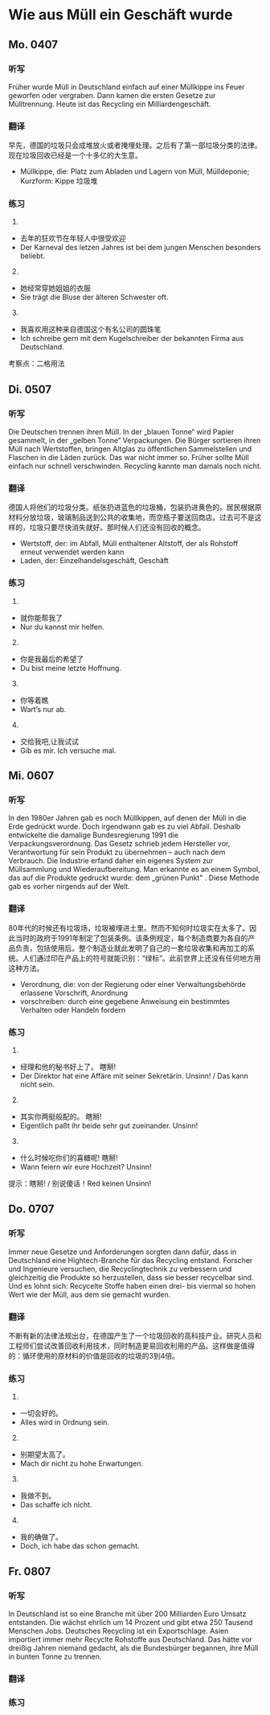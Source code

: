 Wie aus Müll ein Geschäft wurde
==========

## Mo. 0407

### 听写

Früher wurde Müll in Deutschland einfach auf einer Müllkippe ins Feuer geworfen oder vergraben. Dann kamen die ersten Gesetze zur Mülltrennung. Heute ist das Recycling ein Milliardengeschäft.

### 翻译

早先，德国的垃圾只会成堆放火或者掩埋处理。之后有了第一部垃圾分类的法律。现在垃圾回收已经是一个十多亿的大生意。

* Müll­kip­pe, die: Platz zum Abladen und Lagern von Müll, Mülldeponie; Kurzform: Kippe 垃圾堆

### 练习

1.
* 去年的狂欢节在年轻人中很受欢迎
* Der Karneval des letzen Jahres ist bei dem jungen Menschen besonders beliebt.

2.
* 她经常穿她姐姐的衣服
* Sie trägt die Bluse der älteren Schwester oft.

3.
* 我喜欢用这种来自德国这个有名公司的圆珠笔
* Ich schreibe gern mit dem Kugelschreiber der bekannten Firma aus Deutschland.

考察点：二格用法

## Di. 0507

### 听写

Die Deutschen trennen ihren Müll. In der „blauen Tonne“ wird Papier gesammelt, in der „gelben Tonne“ Verpackungen. Die Bürger sortieren ihren Müll nach Wertstoffen, bringen Altglas zu öffentlichen Sammelstellen und Flaschen in die Läden zurück. Das war nicht immer so. Früher sollte Müll einfach nur schnell verschwinden. Recycling kannte man damals noch nicht.

### 翻译

德国人将他们的垃圾分类。纸张扔进蓝色的垃圾桶，包装扔进黄色的。居民根据原材料分放垃圾，玻璃制品送到公共的收集地，而空瓶子要送回商店。过去可不是这样的，垃圾只要尽快消失就好。那时候人们还没有回收的概念。

* Wert­stoff, der: im Abfall, Müll enthaltener Altstoff, der als Rohstoff erneut verwendet werden kann
* La­den, der: Einzelhandelsgeschäft, Geschäft

### 练习

1.
* 就你能帮我了
* Nur du kannst mir helfen.

2.
* 你是我最后的希望了
* Du bist meine letzte Hoffnung.

3.
* 你等着瞧
* Wart’s nur ab.

4.
* 交给我吧,让我试试
* Gib es mir. Ich versuche mal.

## Mi. 0607

### 听写

In den 1980er Jahren gab es noch Müllkippen, auf denen der Müll in die Erde gedrückt wurde. Doch irgendwann gab es zu viel Abfall. Deshalb entwickelte die damalige Bundesregierung 1991 die Verpackungsverordnung. Das Gesetz schrieb jedem Hersteller vor, Verantwortung für sein Produkt zu übernehmen – auch nach dem Verbrauch. Die Industrie erfand daher ein eigenes System zur Müllsammlung und Wiederaufbereitung. Man erkannte es an einem Symbol, das auf die Produkte gedruckt wurde: dem „grünen Punkt" . Diese Methode gab es vorher nirgends auf der Welt.

### 翻译

80年代的时候还有垃圾场，垃圾被埋进土里。然而不知何时垃圾实在太多了。因此当时的政府于1991年制定了包装条例。该条例规定，每个制造商要为各自的产品负责，包括使用后。整个制造业就此发明了自己的一套垃圾收集和再加工的系统。人们通过印在产品上的符号就能识别：“绿标”。此前世界上还没有任何地方用这种方法。

* Ver­ord­nung, die: von der Regierung oder einer Verwaltungsbehörde erlassene Vorschrift, Anordnung
* vor­schrei­ben: durch eine gegebene Anweisung ein bestimmtes Verhalten oder Handeln fordern

### 练习

1.
* 经理和他的秘书好上了。
瞎掰!
* Der Direktor hat eine Affäre mit seiner Sekretärin.
Unsinn! / Das kann nicht sein.

2.
* 其实你两挺般配的。
瞎掰!
* Eigentlich paßt ihr beide sehr gut zueinander.
Unsinn!

3.
* 什么时候吃你们的喜糖呢!
瞎掰!
* Wann feiern wir eure Hochzeit?
Unsinn!

提示：瞎掰! / 别说傻话！Red keinen Unsinn!

## Do. 0707

### 听写

Immer neue Gesetze und Anforderungen sorgten dann dafür, dass in Deutschland eine Hightech-Branche für das Recycling entstand. Forscher und Ingenieure versuchen, die Recyclingtechnik zu verbessern und gleichzeitig die Produkte so herzustellen, dass sie besser recycelbar sind. Und es lohnt sich: Recycelte Stoffe haben einen drei- bis viermal so hohen Wert wie der Müll, aus dem sie gemacht wurden.

### 翻译

不断有新的法律法规出台，在德国产生了一个垃圾回收的高科技产业。研究人员和工程师们尝试改善回收利用技术，同时制造更易回收利用的产品。这样做是值得的：循环使用的原材料的价值是回收的垃圾的3到4倍。

### 练习

1.
* 一切会好的。
* Alles wird in Ordnung sein.

2.
* 别期望太高了。
* Mach dir nicht zu hohe Erwartungen.

3.
* 我做不到。
* Das schaffe ich nicht.

4.
* 我的确做了。
* Doch, ich habe das schon gemacht.

## Fr. 0807

### 听写

In Deutschland ist so eine Branche mit über 200 Milliarden Euro Umsatz entstanden. Die wächst ehrlich um 14 Prozent und gibt etwa 250 Tausend Menschen Jobs. Deutsches Recycling ist ein Exportschlage. Asien importiert immer mehr Recyclte Rohstoffe aus Deutschland. Das hätte vor dreißig Jahren niemand gedacht, als die Bundesbürger begannen, ihre Müll in bunten Tonne zu trennen.

### 翻译

### 练习
